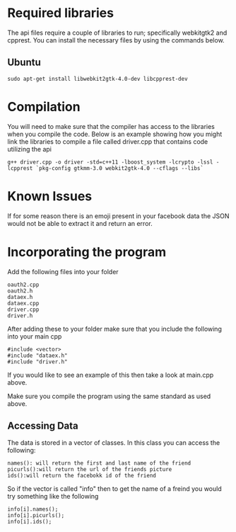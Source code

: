 # Required libraries
The api files require a couple of libraries to run; specifically webkitgtk2 and cpprest. You can install the necessary files by using the commands below.

## Ubuntu
    sudo apt-get install libwebkit2gtk-4.0-dev libcpprest-dev

# Compilation
You will need to make sure that the compiler has access to the libraries when you compile the code. Below is an example showing how you might link the libraries to compile a file called driver.cpp that contains code utilizing the api

    g++ driver.cpp -o driver -std=c++11 -lboost_system -lcrypto -lssl -lcpprest `pkg-config gtkmm-3.0 webkit2gtk-4.0 --cflags --libs`

# Known Issues
If for some reason there is an emoji present in your facebook data the JSON would not be able to extract it and return an error.

# Incorporating the program
Add the following files into your folder

	oauth2.cpp
	oauth2.h
	dataex.h
	dataex.cpp
	driver.cpp
	driver.h

After adding these to your folder make sure that you include the following into your main cpp

	#include <vector>
	#include "dataex.h"
	#include "driver.h"

If you would like to see an example of this then take a look at main.cpp above.

Make sure you compile the program using the same standard as used above.

## Accessing Data
The data is stored in a vector of classes. In this class you can access the following:

	names(): will return the first and last name of the friend
	picurls():will return the url of the friends picture
	ids():will return the facebokk id of the friend

So if the vector is called "info" then to get the name of a freind you would try something like the following

	info[i].names();
	info[i].picurls();
	info[i].ids();

